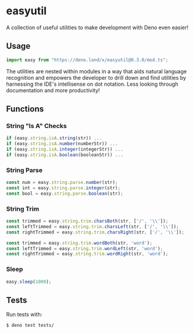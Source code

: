 # easyutil

A collection of useful utilities to make development with Deno even easier!

## Usage

```js
import easy from "https://deno.land/x/easyutil@0.3.0/mod.ts";
```

The utilities are nested within modules in a way that aids natural language recognition and empowers the developer to drill down and find utilities by harnessing the IDE's intellisense on dot notation. Less looking through documentation and more productivity!

## Functions

### String "Is A" Checks

```js
if (easy.string.isA.string(str)) ...
if (easy.string.isA.number(numberStr)) ...
if (easy.string.isA.integer(integerStr)) ...
if (easy.string.isA.boolean(booleanStr)) ...
```

### String Parse

```js
const num = easy.string.parse.number(str);
const int = easy.string.parse.integer(str);
const bool = easy.string.parse.boolean(str);
```

### String Trim

```js
const trimmed = easy.string.trim.charsBoth(str, ['/', '\\']);
const leftTrimmed = easy.string.trim.charsLeft(str, ['/', '\\']);
const rightTrimmed = easy.string.trim.charsRight(str, ['/', '\\']);

const trimmed = easy.string.trim.wordBoth(str, 'word');
const leftTrimmed = easy.string.trim.wordLeft(str, 'word');
const rightTrimmed = easy.string.trim.wordRight(str, 'word');
```

### Sleep

```js
easy.sleep(1000);
```

## Tests

Run tests with:
```
$ deno test tests/
```
